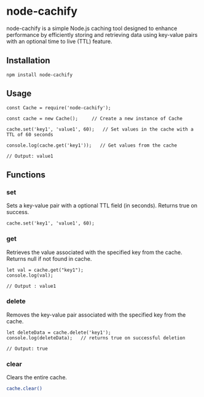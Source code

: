 # node-cachify
node-cachify is a simple Node.js caching tool designed to enhance performance by efficiently storing and retrieving data using key-value pairs with an optional time to live (TTL) feature.

## Installation
```
npm install node-cachify
```

## Usage
```
const Cache = require('node-cachify');

const cache = new Cache();     // Create a new instance of Cache

cache.set('key1', 'value1', 60);   // Set values in the cache with a TTL of 60 seconds

console.log(cache.get('key1'));   // Get values from the cache

// Output: value1
```

## Functions

### set
Sets a key-value pair with a optional TTL field (in seconds). Returns true on success.

```
cache.set('key1', 'value1', 60);
```

### get
Retrieves the value associated with the specified key from the cache. Returns null if not found in cache.

```
let val = cache.get("key1");
console.log(val);

// Output : value1
```

### delete
Removes the key-value pair associated with the specified key from the cache.

```
let deleteData = cache.delete('key1');
console.log(deleteData);   // returns true on successful deletion

// Output: true
```

### clear

Clears the entire cache.

```bash
cache.clear()
```

